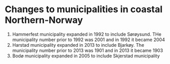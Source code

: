 # Changes to municipalities in coastal Northern-Norway

1. Hammerfest municipality expanded in 1992 to include Sørøysund. THe municipality number prior to 1992 was 2001 and in 1992 it became 2004
2. Harstad municipality expanded in 2013 to include Bjarkøy. The municipality number prior to 2013 was 1901 and in 2013 it became 1903
3. Bodø municipality expanded in 2005 to include Skjerstad municipality 

